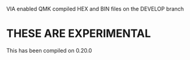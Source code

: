VIA enabled QMK compiled HEX and BIN files on the DEVELOP branch

# THESE ARE EXPERIMENTAL 

 This has been compiled on 0.20.0
